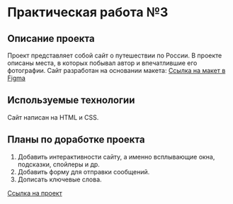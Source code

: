 # **Практическая работа №3**

## Описание проекта
Проект представляет собой сайт о путешествии по России. В проекте описаны места, в которых побывал автор и впечатлившие его фотографии.
Сайт разработан на основании макета: [Ссылка на макет в Figma](https://www.figma.com/file/5S2WSbEFL6awjVWJ0NWL8Q/Sprint-3_-Russia-_-desktop-mobile?node-id=28503%3A0)

## Используемые технологии
Сайт написан на HTML и CSS.

## Планы по доработке проекта 

1. Добавить интерактивности сайту, а именно всплывающие окна, подсказки, спойлеры и др.
2. Добавить форму для отправки сообщений.
3. Дописать ключевые слова.

[Ссылка на проект](https://aryamnov.github.io/russian-travel/index.html)